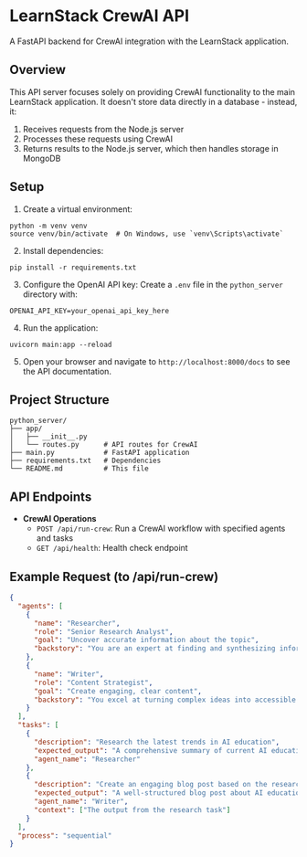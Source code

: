 # LearnStack CrewAI API

A FastAPI backend for CrewAI integration with the LearnStack application.

## Overview

This API server focuses solely on providing CrewAI functionality to the main LearnStack application. It doesn't store data directly in a database - instead, it:

1. Receives requests from the Node.js server
2. Processes these requests using CrewAI
3. Returns results to the Node.js server, which then handles storage in MongoDB

## Setup

1. Create a virtual environment:
```
python -m venv venv
source venv/bin/activate  # On Windows, use `venv\Scripts\activate`
```

2. Install dependencies:
```
pip install -r requirements.txt
```

3. Configure the OpenAI API key:
Create a `.env` file in the `python_server` directory with:
```
OPENAI_API_KEY=your_openai_api_key_here
```

4. Run the application:
```
uvicorn main:app --reload
```

5. Open your browser and navigate to `http://localhost:8000/docs` to see the API documentation.

## Project Structure

```
python_server/
├── app/
│   ├── __init__.py
│   └── routes.py      # API routes for CrewAI
├── main.py            # FastAPI application
├── requirements.txt   # Dependencies
└── README.md          # This file
```

## API Endpoints

- **CrewAI Operations**
  - `POST /api/run-crew`: Run a CrewAI workflow with specified agents and tasks
  - `GET /api/health`: Health check endpoint

## Example Request (to /api/run-crew)

```json
{
  "agents": [
    {
      "name": "Researcher",
      "role": "Senior Research Analyst",
      "goal": "Uncover accurate information about the topic",
      "backstory": "You are an expert at finding and synthesizing information."
    },
    {
      "name": "Writer",
      "role": "Content Strategist",
      "goal": "Create engaging, clear content",
      "backstory": "You excel at turning complex ideas into accessible content."
    }
  ],
  "tasks": [
    {
      "description": "Research the latest trends in AI education",
      "expected_output": "A comprehensive summary of current AI education trends",
      "agent_name": "Researcher"
    },
    {
      "description": "Create an engaging blog post based on the research",
      "expected_output": "A well-structured blog post about AI education trends",
      "agent_name": "Writer",
      "context": ["The output from the research task"]
    }
  ],
  "process": "sequential"
}
``` 